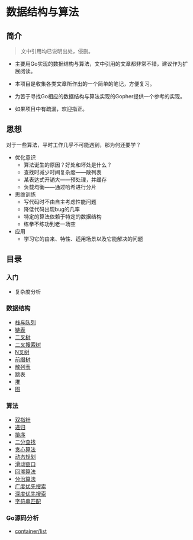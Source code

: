 # 数据结构与算法

## 简介

> 文中引用均已说明出处，侵删。

- 主要用Go实现的数据结构与算法，文中引用的文章都非常不错，建议作为扩展阅读。

- 本项目是收集各类文章所作出的一个简单的笔记，方便复习。
- 为苦于寻找Go相应的数据结构与算法实现的Gopher提供一个参考的实现。
- 如果项目中有疏漏，欢迎指正。



## 思想

对于一些算法，平时工作几乎不可能遇到，那为何还要学？

- 优化意识
  - 算法诞生的原因？好处和坏处是什么？
  - 查找时减少时间复杂度——散列表
  - 某表达式开销大——预处理，并缓存
  - 负载均衡——通过哈希进行分片
- 思维训练
  - 写代码时不由自主考虑性能问题
  - 降低代码出现bug的几率
  - 特定的算法依赖于特定的数据结构
  - 练拳不练功到老一场空
- 应用
  - 学习它的由来、特性、适用场景以及它能解决的问题

## 目录

### 入门

- 复杂度分析

### 数据结构

- [栈与队列](./book/dataStructure/stackAndQueue.md)
- [链表](./book/dataStructure/linkedList.md)
- [二叉树](./book/dataStructure/binaryTree.md)
- [二叉搜索树](./book/dataStructure/binarySearchTree.md)
- [N叉树](./book/dataStructure/n-aryTree.md)
- [前缀树](./book/dataStructure/trie.md)
- [散列表](./book/dataStructure/hashTable.md)
- 跳表
- [堆](./book/dataStructure/heap.md)
- [图](https://time.geekbang.org/column/article/70537)

### 算法

- [双指针](./book/algorithms/doublePointer.md)
- [递归](./book/algorithms/recursiveAlgorithm.md)
- [排序](./book/algorithms/sort.md)
- [二分查找](./book/algorithms/binarySearch.md)
- [贪心算法](./book/algorithms/greedyAlgorithm.md)
- [动态规划](./book/algorithms/dynamicProgramming.md)
- [滑动窗口](./book/algorithms/slidingWindow.md)
- [回溯算法](./book/algorithms/backtrack.md)
- [分治算法](./book/algorithms/divideAndConquerAlgorithm.md)
- [广度优先搜索](./book/algorithms/bfs.md)
- [深度优先搜索](./book/algorithms/dfs.md)
- [字符串匹配](./book/algorithms/stringMatching.md)

### Go源码分析

- [container/list](./book/dataStructure/container_list.md)

